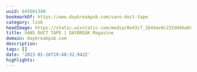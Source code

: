 ```yaml
---
uuid: 645601340
bookmarkOf: https://www.daybreakpub.com/vans-duct-tape
category: link
headImage: https://static.wixstatic.com/media/0e43c7_1b4dae9c232d46bab83ea8c6498aa9af~mv2.jpg/v1/fill/w_2500,h_3747,al_c/0e43c7_1b4dae9c232d46bab83ea8c6498aa9af~mv2.jpg
title: VANS DUCT TAPE | DAYBREAK Magazine
domain: daybreakpub.com
description:
tags: []
date: '2023-01-26T19:48:32.942Z'
highlights:
---
```



